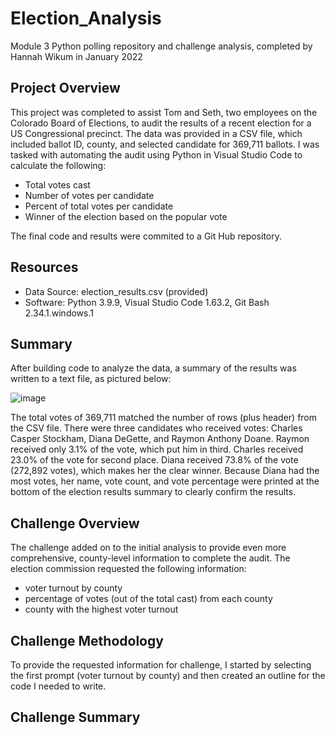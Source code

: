 # Election_Analysis
Module 3 Python polling repository and challenge analysis, completed by Hannah Wikum in January 2022

## Project Overview
This project was completed to assist Tom and Seth, two employees on the Colorado Board of Elections, to audit the results of a recent election for a US Congressional precinct. The data was provided in a CSV file, which included ballot ID, county, and selected candidate for 369,711 ballots. I was tasked with automating the audit using Python in Visual Studio Code to calculate the following:

  * Total votes cast
  * Number of votes per candidate
  * Percent of total votes per candidate
  * Winner of the election based on the popular vote

The final code and results were commited to a Git Hub repository.

## Resources
- Data Source: election_results.csv (provided)
- Software: Python 3.9.9, Visual Studio Code 1.63.2, Git Bash 2.34.1.windows.1

## Summary
After building code to analyze the data, a summary of the results was written to a text file, as pictured below:

![image](https://user-images.githubusercontent.com/93058069/147860131-67e53eeb-33f0-49d1-8ce1-d7730c80ee75.png)

The total votes of 369,711 matched the number of rows (plus header) from the CSV file. There were three candidates who received votes: Charles Casper Stockham, Diana DeGette, and Raymon Anthony Doane. Raymon received only 3.1% of the vote, which put him in third. Charles received 23.0% of the vote for second place. Diana received 73.8% of the vote (272,892 votes), which makes her the clear winner. Because Diana had the most votes, her name, vote count, and vote percentage were printed at the bottom of the election results summary to clearly confirm the results.

## Challenge Overview
The challenge added on to the initial analysis to provide even more comprehensive, county-level information to complete the audit. The election commission requested the following information:
  
  * voter turnout by county
  * percentage of votes (out of the total cast) from each county
  * county with the highest voter turnout

## Challenge Methodology
To provide the requested information for challenge, I started by selecting the first prompt (voter turnout by county) and then created an outline for the code I needed to write.

## Challenge Summary
